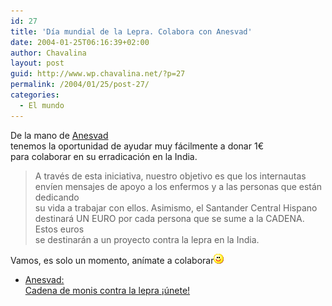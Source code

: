 ```yaml
---
id: 27
title: 'Día mundial de la Lepra. Colabora con Anesvad'
date: 2004-01-25T06:16:39+02:00
author: Chavalina
layout: post
guid: http://www.wp.chavalina.net/?p=27
permalink: /2004/01/25/post-27/
categories:
  - El mundo
---
```

De la mano de <a href="http://www.anesvad.org/cadena/home.htm" target="_blank">Anesvad</a>  
tenemos la oportunidad de ayudar muy fácilmente a donar 1&euro;  
para colaborar en su erradicación en la India.

> A través de esta iniciativa, nuestro objetivo es que los internautas  
> envíen mensajes de apoyo a los enfermos y a las personas que están dedicando  
> su vida a trabajar con ellos. Asimismo, el Santander Central Hispano  
> destinará UN EURO por cada persona que se sume a la CADENA. Estos euros  
> se destinarán a un proyecto contra la lepra en la India.

Vamos, es solo un momento, anímate a colaborar![sonrisa](/imagenes/emoticonos/sonrisa.gif) 

  * <a href="http://www.anesvad.org/cadena/home.htm" target="_blank">Anesvad:<br /> Cadena de monis contra la lepra &iexcl;únete!</a>
